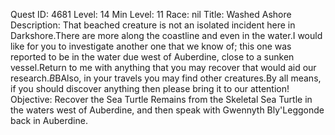 Quest ID: 4681
Level: 14
Min Level: 11
Race: nil
Title: Washed Ashore
Description: That beached creature is not an isolated incident here in Darkshore.There are more along the coastline and even in the water.I would like for you to investigate another one that we know of; this one was reported to be in the water due west of Auberdine, close to a sunken vessel.Return to me with anything that you may recover that would aid our research.$B$BAlso, in your travels you may find other creatures.By all means, if you should discover anything then please bring it to our attention!
Objective: Recover the Sea Turtle Remains from the Skeletal Sea Turtle in the waters west of Auberdine, and then speak with Gwennyth Bly'Leggonde back in Auberdine.
